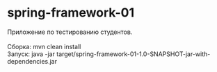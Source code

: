 # spring-framework-01
Приложение по тестированию студентов. <br /><br />
Сборка: mvn clean install <br />
Запуск: java -jar target/spring-framework-01-1.0-SNAPSHOT-jar-with-dependencies.jar <br />    